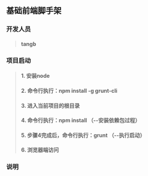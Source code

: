 ## 基础前端脚手架

### 开发人员
>#### tangb

### 项目启动
> #### 1. 安装node
> #### 2. 命令行执行：npm install -g grunt-cli  
> #### 3. 进入当前项目的根目录
> #### 4. 命令行执行：npm install （--安装依赖包过程）
> #### 5. 步骤4完成后，命令行执行：grunt （--执行启动）
> #### 6. 浏览器端访问

### 说明
